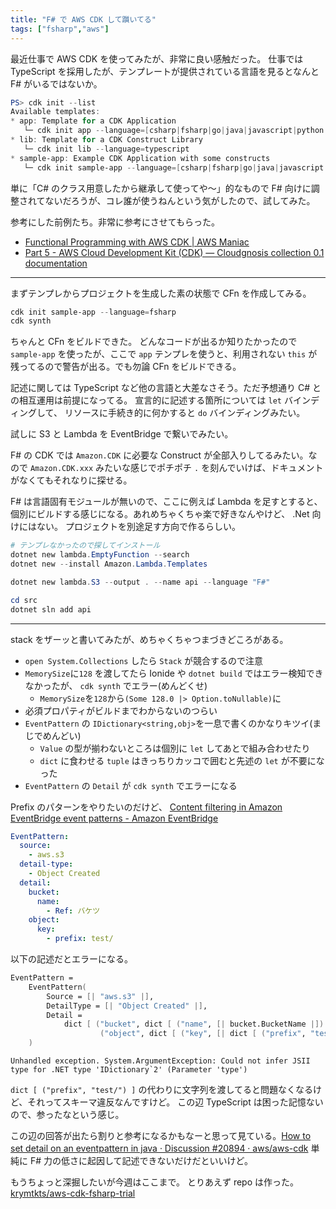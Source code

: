 ```yaml
---
title: "F# で AWS CDK して躓いてる"
tags: ["fsharp","aws"]
---
```


最近仕事で AWS CDK を使ってみたが、非常に良い感触だった。
仕事では TypeScript を採用したが、テンプレートが提供されている言語を見るとなんと F# がいるではないか。

```powershell
PS> cdk init --list
Available templates:
* app: Template for a CDK Application
   └─ cdk init app --language=[csharp|fsharp|go|java|javascript|python|typescript]
* lib: Template for a CDK Construct Library
   └─ cdk init lib --language=typescript
* sample-app: Example CDK Application with some constructs
   └─ cdk init sample-app --language=[csharp|fsharp|go|java|javascript|python|typescript]
```

単に「C# のクラス用意したから継承して使ってや～」的なもので F# 向けに調整されてないだろうが、コレ誰が使うねんという気がしたので、試してみた。

参考にした前例たち。非常に参考にさせてもらった。

- [Functional Programming with AWS CDK | AWS Maniac](https://awsmaniac.com/functional-programming-with-aws-cdk/)
- [Part 5 - AWS Cloud Development Kit (CDK) — Cloudgnosis collection 0.1 documentation](https://cloudgnosis.org/fsharp/fsharp-for-the-cloud-worker/part5.html)

---

まずテンプレからプロジェクトを生成した素の状態で CFn を作成してみる。

```powershell
cdk init sample-app --language=fsharp
cdk synth
```

ちゃんと CFn をビルドできた。 どんなコードが出るか知りたかったので `sample-app` を使ったが、ここで `app` テンプレを使うと、利用されない `this` が残ってるので警告が出る。でも勿論 CFn をビルドできる。

記述に関しては TypeScript など他の言語と大差なさそう。ただ予想通り C# との相互運用は前提になってる。
宣言的に記述する箇所については `let` バインディングして、 リソースに手続き的に何かすると `do` バインディングみたい。

試しに S3 と Lambda を EventBridge で繋いでみたい。

F# の CDK では `Amazon.CDK` に必要な Construct が全部入りしてるみたい。なので `Amazon.CDK.xxx` みたいな感じでポチポチ `.` を刻んでいけば、ドキュメントがなくてもそれなりに探せる。

F# は言語固有モジュールが無いので、ここに例えば Lambda を足すとすると、個別にビルドする感じになる。あれめちゃくちゃ楽で好きなんやけど、 .Net 向けにはない。
プロジェクトを別途足す方向で作るらしい。

```powershell
# テンプレなかったので探してインストール
dotnet new lambda.EmptyFunction --search
dotnet new --install Amazon.Lambda.Templates

dotnet new lambda.S3 --output . --name api --language "F#"

cd src
dotnet sln add api
```

---

stack をザーッと書いてみたが、めちゃくちゃつまづきどころがある。

- `open System.Collections` したら `Stack` が競合するので注意
- `MemorySize`に`128` を渡してたら Ionide や `dotnet build` ではエラー検知できなかったが、 `cdk synth` でエラー(めんどくせ)
  - `MemorySize`を`128`から`(Some 128.0 |> Option.toNullable)`に
- 必須プロパティがビルドまでわからないのつらい
- `EventPattern` の `IDictionary<string,obj>`を一息で書くのかなりキツイ(まじでめんどい)
  - `Value` の型が揃わないところは個別に `let` してあとで組み合わせたり
  - `dict` に食わせる `tuple` はきっちりカッコで囲むと先述の `let` が不要になった
- `EventPattern` の `Detail` が `cdk synth` でエラーになる

Prefix のパターンをやりたいのだけど、 [Content filtering in Amazon EventBridge event patterns - Amazon EventBridge](https://docs.aws.amazon.com/eventbridge/latest/userguide/eb-event-patterns-content-based-filtering.html#eb-filtering-prefix-matching)

```yaml
EventPattern:
  source:
    - aws.s3
  detail-type:
    - Object Created
  detail:
    bucket:
      name:
        - Ref: バケツ
    object:
      key:
        - prefix: test/
```

以下の記述だとエラーになる。

```fsharp
EventPattern =
    EventPattern(
        Source = [| "aws.s3" |],
        DetailType = [| "Object Created" |],
        Detail =
            dict [ ("bucket", dict [ ("name", [| bucket.BucketName |]) ])
                    ("object", dict [ ("key", [| dict [ ("prefix", "test/") ] |]) ]) ]
    )
```

```plaintext
Unhandled exception. System.ArgumentException: Could not infer JSII type for .NET type 'IDictionary`2' (Parameter 'type')
```

`dict [ ("prefix", "test/") ]` の代わりに文字列を渡してると問題なくなるけど、それってスキーマ違反なんですけど。
この辺 TypeScript は困った記憶ないので、参ったなという感じ。

この辺の回答が出たら割りと参考になるかもなーと思って見ている。[How to set detail on an eventpattern in java · Discussion #20894 · aws/aws-cdk](https://github.com/aws/aws-cdk/discussions/20894)
単純に F# 力の低さに起因して記述できないだけだといいけど。

もうちょっと深掘したいが今週はここまで。
とりあえず repo は作った。 [krymtkts/aws-cdk-fsharp-trial](https://github.com/krymtkts/aws-cdk-fsharp-trial)
